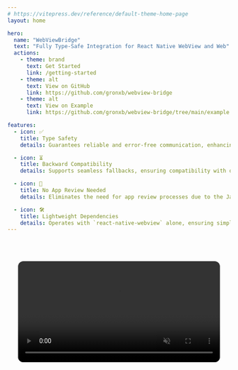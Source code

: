 ```yaml
---
# https://vitepress.dev/reference/default-theme-home-page
layout: home

hero:
  name: "WebViewBridge"
  text: "Fully Type-Safe Integration for React Native WebView and Web"
  actions:
    - theme: brand
      text: Get Started
      link: /getting-started
    - theme: alt
      text: View on GitHub
      link: https://github.com/gronxb/webview-bridge
    - theme: alt
      text: View on Example
      link: https://github.com/gronxb/webview-bridge/tree/main/example

features:
  - icon: ✅
    title: Type Safety
    details: Guarantees reliable and error-free communication, enhancing development efficiency.

  - icon: ⏳
    title: Backward Compatibility
    details: Supports seamless fallbacks, ensuring compatibility with older versions of React Native apps

  - icon: 🚀
    title: No App Review Needed
    details: Eliminates the need for app review processes due to the JavaScript-only implementation.

  - icon: 🛠️
    title: Lightweight Dependencies
    details: Operates with `react-native-webview` alone, ensuring simple and streamlined integration.
---
```


  <div class="demo">
      <video src="/demo.mp4" autoplay muted loop />
  </div>

<style>
:root {
  --vp-home-hero-name-color: transparent;
  --vp-home-hero-name-background: -webkit-linear-gradient(120deg, #e09fff 30%, #64daff);
  --vp-home-hero-image-filter: blur(44px);
}

.demo {
  padding: 24px;
  border-radius: 12px;
  margin-top: 40px;
  display: flex;
  justify-content: center;
  align-items: center;
  text-align: center;

  video {
    border-radius: 12px;
    width: 1152px;
  }
}
</style>
